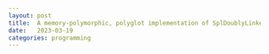 ```yaml
---
layout: post
title:  A memory-polymorphic, polyglot implementation of SplDoublyLinkedList (as transpiled by Pholyglot v0.0.-2-betachicken)
date:   2023-03-19
categories: programming
---
```

